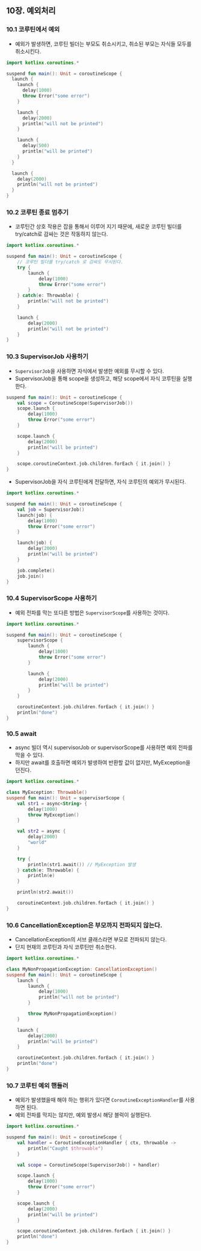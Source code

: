 ## 10장. 예외처리

### 10.1 코루틴에서 예외

* 예외가 발생하면, 코루틴 빌더는 부모도 취소시키고, 취소된 부모는 자식들 모두를 취소시킨다.
```kotlin
import kotlinx.coroutines.*

suspend fun main(): Unit = coroutineScope {
  launch {
    launch {
      delay(1000)
      throw Error("some error")
    }

    launch {
      delay(2000)
      println("will not be printed")
    }

    launch {
      delay(500)
      println("will be printed")
    }
  }

  launch {
    delay(2000)
    println("will not be printed")
  }
}
```

### 10.2 코루틴 종료 멈추기

* 코루틴간 상호 작용은 잡을 통해서 이루어 지기 때문에, 새로운 코루틴 빌더를 try/catch로 감싸는 것은 작동하지 않는다.
```kotlin
import kotlinx.coroutines.*

suspend fun main(): Unit = coroutineScope {
    // 코루틴 빌더를 try/catch 로 감싸도 무시된다.
    try {
        launch {
            delay(1000)
            throw Error("some error")
        }
    } catch(e: Throwable) {
        println("will not be printed")
    }

    launch {
        delay(2000)
        println("will not be printed")
    }
}
```

### 10.3 SupervisorJob 사용하기

* `SupervisorJob`을 사용하면 자식에서 발생한 예외를 무시할 수 있다.
* SupervisorJob을 통해 scope을 생성하고, 해당 scope에서 자식 코루틴을 실행한다.
```kotlin
suspend fun main(): Unit = coroutineScope {
    val scope = CoroutineScope(SupervisorJob())
    scope.launch {
        delay(1000)
        throw Error("some error")
    }

    scope.launch {
        delay(2000)
        println("will be printed")
    }

    scope.coroutineContext.job.children.forEach { it.join() }
}
```
* SupervisorJob을 자식 코루틴에게 전달하면, 자식 코루틴의 예외가 무시된다.
```kotlin
import kotlinx.coroutines.*

suspend fun main(): Unit = coroutineScope {
    val job = SupervisorJob()
    launch(job) {
        delay(1000)
        throw Error("some error")
    }

    launch(job) {
        delay(2000)
        println("will be printed")
    }

    job.complete()
    job.join()
}
```

### 10.4 SupervisorScope 사용하기

* 예외 전파를 막는 또다른 방법은 `SupervisorScope`를 사용하는 것이다.
```kotlin
import kotlinx.coroutines.*

suspend fun main(): Unit = coroutineScope {
    supervisorScope {
        launch {
            delay(1000)
            throw Error("some error")
        }

        launch {
            delay(2000)
            println("will be printed")
        }
    }

    coroutineContext.job.children.forEach { it.join() }
    println("done")
}
```

### 10.5 await

* async 빌더 역시 supervisorJob or supervisorScope를 사용하면 예외 전파를 막을 수 있다.
* 하지만 await를 호출하면 예외가 발생하여 반환할 값이 없지만, MyException을 던진다.
```kotlin
import kotlinx.coroutines.*

class MyException: Throwable()
suspend fun main(): Unit = supervisorScope {
    val str1 = async<String> {
        delay(1000)
        throw MyException()
    }

    val str2 = async {
        delay(2000)
        "world"
    }

    try {
        println(str1.await()) // MyException 발생
    } catch(e: Throwable) {
        println(e)
    }

    println(str2.await())

    coroutineContext.job.children.forEach { it.join() }
}
```

### 10.6 CancellationException은 부모까지 전파되지 않는다.

* CancellationException의 서브 클래스라면 부모로 전파되지 않는다.
* 단지 현재의 코루틴과 자식 코루틴만 취소한다.
```kotlin
import kotlinx.coroutines.*

class MyNonPropagationException: CancellationException()
suspend fun main(): Unit = coroutineScope {
    launch {
        launch {
            delay(1000)
            println("will not be printed")
        }

        throw MyNonPropagationException()
    }

    launch {
        delay(2000)
        println("will be printed")
    }

    coroutineContext.job.children.forEach { it.join() }
    println("done")
}
```

### 10.7 코루틴 예외 핸들러

* 예외가 발생했을때 해야 하는 행위가 있다면 `CoroutineExceptionHandler`를 사용하면 된다.
* 예외 전파를 막지는 않지만, 예외 발생시 해당 블럭이 실행된다. 
```kotlin
import kotlinx.coroutines.*

suspend fun main(): Unit = coroutineScope {
    val handler = CoroutineExceptionHandler { ctx, throwable ->
        println("Caught $throwable")
    }

    val scope = CoroutineScope(SupervisorJob() + handler)

    scope.launch {
        delay(1000)
        throw Error("some error")
    }

    scope.launch {
        delay(2000)
        println("will be printed")
    }

    scope.coroutineContext.job.children.forEach { it.join() }
    println("done")
}
```